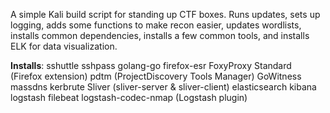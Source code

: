 A simple Kali build script for standing up CTF boxes.
Runs updates, sets up logging, adds some functions to make recon easier, updates wordlists, installs common dependencies, installs a few common tools, and installs ELK for data visualization.

**Installs**:
sshuttle
sshpass
golang-go
firefox-esr
FoxyProxy Standard (Firefox extension)
pdtm (ProjectDiscovery Tools Manager)
GoWitness
massdns
kerbrute
Sliver (sliver-server & sliver-client)
elasticsearch
kibana
logstash
filebeat
logstash-codec-nmap (Logstash plugin)
